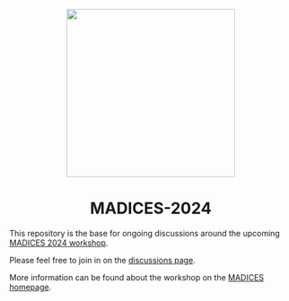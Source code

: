 <div align="center">

<a href="https://madices.github.io"><img src="https://madices.github.io/img/svg/c_no_bg.svg" width="300px"></a>


# MADICES-2024


</div>

This repository is the base for ongoing discussions around the upcoming [MADICES 2024 workshop](https://www.cecam.org/workshop-details/1503).

Please feel free to join in on the [discussions page](https://github.com/MADICES/MADICES-2024/discussions).

More information can be found about the workshop on the [MADICES homepage](https://madices.github.io/).
